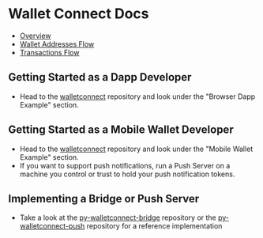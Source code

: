 # Wallet Connect Docs

* [Overview](https://github.com/WalletConnect/WalletConnect/blob/master/docs/home.adoc)
* [Wallet Addresses Flow](https://github.com/WalletConnect/WalletConnect/blob/master/docs/wallet_addresses.adoc) 
* [Transactions Flow](https://github.com/WalletConnect/WalletConnect/blob/master/docs/transactions.adoc)

## Getting Started as a Dapp Developer
* Head to the [walletconnect](https://github.com/maticnetwork/walletconnect) repository and look under the "Browser Dapp Example" section.

## Getting Started as a Mobile Wallet Developer
* Head to the [walletconnect](https://github.com/maticnetwork/walletconnect) repository and look under the "Mobile Wallet Example" section.
* If you want to support push notifications, run a Push Server on a machine you control or trust to hold your push notification tokens.

## Implementing a Bridge or Push Server 
* Take a look at the [py-walletconnect-bridge](https://github.com/WalletConnect/py-walletconnect-bridge) repository or the [py-walletconnect-push](https://github.com/WalletConnect/py-walletconnect-push) repository for a reference implementation
